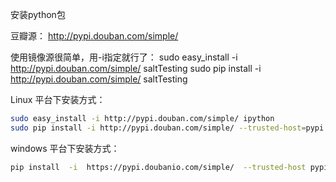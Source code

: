 安装python包




豆瓣源： http://pypi.douban.com/simple/ 



使用镜像源很简单，用-i指定就行了： 
sudo easy_install -i http://pypi.douban.com/simple/ saltTesting 
sudo pip install -i http://pypi.douban.com/simple/ saltTesting



Linux 平台下安装方式：

```bash
sudo easy_install -i http://pypi.douban.com/simple/ ipython
sudo pip install -i http://pypi.douban.com/simple/ --trusted-host=pypi.douban.com/simple ipython
```

windows 平台下安装方式：

```bash
pip install  -i  https://pypi.doubanio.com/simple/  --trusted-host pypi.doubanio.com  django
```

